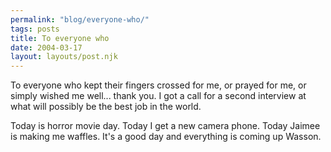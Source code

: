 ```yaml
---
permalink: "blog/everyone-who/"
tags: posts
title: To everyone who
date: 2004-03-17
layout: layouts/post.njk
---
```


To everyone who kept their fingers crossed for me, or prayed for me, or simply wished me well... thank you. I got a call for a second interview at what will possibly be the best job in the world.

Today is horror movie day. Today I get a new camera phone. Today Jaimee is making me waffles. It's a good day and everything is coming up Wasson.